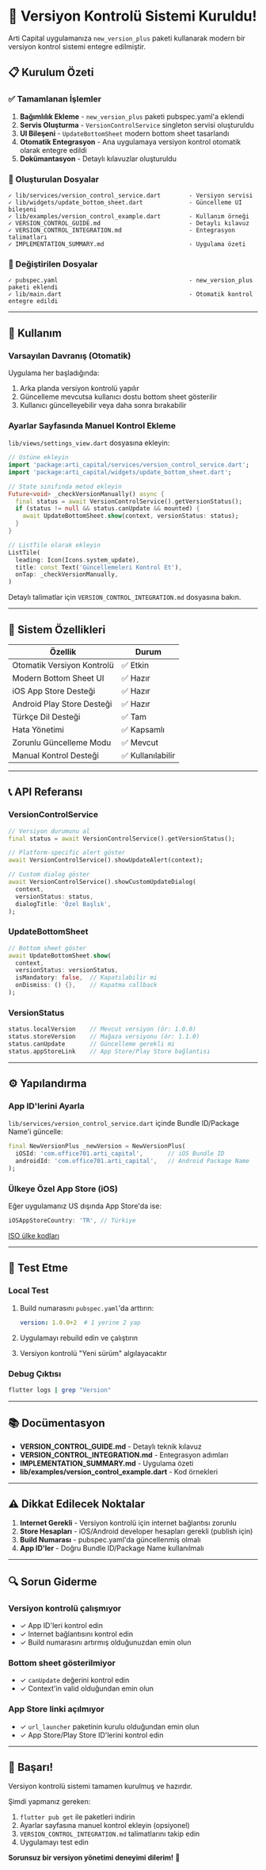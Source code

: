 # 🎉 Versiyon Kontrolü Sistemi Kuruldu!

Arti Capital uygulamanıza `new_version_plus` paketi kullanarak modern bir versiyon kontrol sistemi entegre edilmiştir.

## 📋 Kurulum Özeti

### ✅ Tamamlanan İşlemler

1. **Bağımlılık Ekleme** - `new_version_plus` paketi pubspec.yaml'a eklendi
2. **Servis Oluşturma** - `VersionControlService` singleton servisi oluşturuldu
3. **UI Bileşeni** - `UpdateBottomSheet` modern bottom sheet tasarlandı
4. **Otomatik Entegrasyon** - Ana uygulamaya versiyon kontrol otomatik olarak entegre edildi
5. **Dokümantasyon** - Detaylı kılavuzlar oluşturuldu

### 📂 Oluşturulan Dosyalar

```
✓ lib/services/version_control_service.dart        - Versiyon servisi
✓ lib/widgets/update_bottom_sheet.dart             - Güncelleme UI bileşeni
✓ lib/examples/version_control_example.dart        - Kullanım örneği
✓ VERSION_CONTROL_GUIDE.md                         - Detaylı kılavuz
✓ VERSION_CONTROL_INTEGRATION.md                   - Entegrasyon talimatları
✓ IMPLEMENTATION_SUMMARY.md                        - Uygulama özeti
```

### 🔧 Değiştirilen Dosyalar

```
✓ pubspec.yaml                                     - new_version_plus paketi eklendi
✓ lib/main.dart                                    - Otomatik kontrol entegre edildi
```

---

## 🚀 Kullanım

### Varsayılan Davranış (Otomatik)
Uygulama her başladığında:
1. Arka planda versiyon kontrolü yapılır
2. Güncelleme mevcutsa kullanıcı dostu bottom sheet gösterilir
3. Kullanıcı güncelleyebilir veya daha sonra bırakabilir

### Ayarlar Sayfasında Manuel Kontrol Ekleme

`lib/views/settings_view.dart` dosyasına ekleyin:

```dart
// Üstüne ekleyin
import 'package:arti_capital/services/version_control_service.dart';
import 'package:arti_capital/widgets/update_bottom_sheet.dart';

// State sınıfında metod ekleyin
Future<void> _checkVersionManually() async {
  final status = await VersionControlService().getVersionStatus();
  if (status != null && status.canUpdate && mounted) {
    await UpdateBottomSheet.show(context, versionStatus: status);
  }
}

// ListTile olarak ekleyin
ListTile(
  leading: Icon(Icons.system_update),
  title: const Text('Güncellemeleri Kontrol Et'),
  onTap: _checkVersionManually,
)
```

Detaylı talimatlar için `VERSION_CONTROL_INTEGRATION.md` dosyasına bakın.

---

## 🎯 Sistem Özellikleri

| Özellik | Durum |
|---------|-------|
| Otomatik Versiyon Kontrolü | ✅ Etkin |
| Modern Bottom Sheet UI | ✅ Hazır |
| iOS App Store Desteği | ✅ Hazır |
| Android Play Store Desteği | ✅ Hazır |
| Türkçe Dil Desteği | ✅ Tam |
| Hata Yönetimi | ✅ Kapsamlı |
| Zorunlu Güncelleme Modu | ✅ Mevcut |
| Manual Kontrol Desteği | ✅ Kullanılabilir |

---

## 📞 API Referansı

### VersionControlService

```dart
// Versiyon durumunu al
final status = await VersionControlService().getVersionStatus();

// Platform-specific alert göster
await VersionControlService().showUpdateAlert(context);

// Custom dialog göster
await VersionControlService().showCustomUpdateDialog(
  context,
  versionStatus: status,
  dialogTitle: 'Özel Başlık',
);
```

### UpdateBottomSheet

```dart
// Bottom sheet göster
await UpdateBottomSheet.show(
  context,
  versionStatus: versionStatus,
  isMandatory: false,  // Kapatılabilir mi
  onDismiss: () {},    // Kapatma callback
);
```

### VersionStatus

```dart
status.localVersion    // Mevcut versiyon (ör: 1.0.0)
status.storeVersion    // Mağaza versiyonu (ör: 1.1.0)
status.canUpdate       // Güncelleme gerekli mi
status.appStoreLink    // App Store/Play Store bağlantısı
```

---

## ⚙️ Yapılandırma

### App ID'lerini Ayarla

`lib/services/version_control_service.dart` içinde Bundle ID/Package Name'i güncelle:

```dart
final NewVersionPlus _newVersion = NewVersionPlus(
  iOSId: 'com.office701.arti_capital',       // iOS Bundle ID
  androidId: 'com.office701.arti_capital',   // Android Package Name
);
```

### Ülkeye Özel App Store (iOS)

Eğer uygulamanız US dışında App Store'da ise:

```dart
iOSAppStoreCountry: 'TR', // Türkiye
```

[ISO ülke kodları](https://en.wikipedia.org/wiki/ISO_3166-1_alpha-2)

---

## 🧪 Test Etme

### Local Test

1. Build numarasını `pubspec.yaml`'da arttırın:
   ```yaml
   version: 1.0.0+2  # 1 yerine 2 yap
   ```

2. Uygulamayı rebuild edin ve çalıştırın

3. Versiyon kontrolü "Yeni sürüm" algılayacaktır

### Debug Çıktısı

```bash
flutter logs | grep "Version"
```

---

## 📚 Docümentasyon

- **VERSION_CONTROL_GUIDE.md** - Detaylı teknik kılavuz
- **VERSION_CONTROL_INTEGRATION.md** - Entegrasyon adımları
- **IMPLEMENTATION_SUMMARY.md** - Uygulama özeti
- **lib/examples/version_control_example.dart** - Kod örnekleri

---

## ⚠️ Dikkat Edilecek Noktalar

1. **Internet Gerekli** - Versiyon kontrolü için internet bağlantısı zorunlu
2. **Store Hesapları** - iOS/Android developer hesapları gerekli (publish için)
3. **Build Numarası** - pubspec.yaml'da güncellenmiş olmalı
4. **App ID'ler** - Doğru Bundle ID/Package Name kullanılmalı

---

## 🔍 Sorun Giderme

### Versiyon kontrolü çalışmıyor
- ✓ App ID'leri kontrol edin
- ✓ Internet bağlantısını kontrol edin
- ✓ Build numarasını artırmış olduğunuzdan emin olun

### Bottom sheet gösterilmiyor
- ✓ `canUpdate` değerini kontrol edin
- ✓ Context'in valid olduğundan emin olun

### App Store linki açılmıyor
- ✓ `url_launcher` paketinin kurulu olduğundan emin olun
- ✓ App Store/Play Store ID'lerini kontrol edin

---

## 🎉 Başarı!

Versiyon kontrolü sistemi tamamen kurulmuş ve hazırdır. 

Şimdi yapmanız gereken:
1. `flutter pub get` ile paketleri indirin
2. Ayarlar sayfasına manuel kontrol ekleyin (opsiyonel)
3. `VERSION_CONTROL_INTEGRATION.md` talimatlarını takip edin
4. Uygulamayı test edin

**Sorunsuz bir versiyon yönetimi deneyimi dilerim!** 🚀
